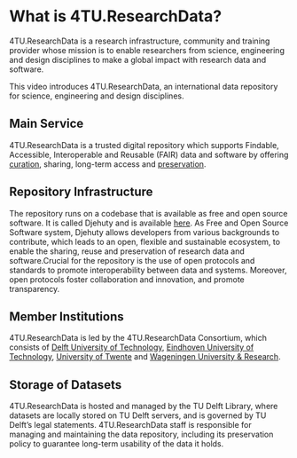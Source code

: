 # What is 4TU.ResearchData?

4TU.ResearchData is a research infrastructure, community and training provider whose mission is to enable researchers from science, engineering and design disciplines to make a global impact with research data and software.

This video introduces 4TU.ResearchData, an international data repository for science, engineering and design disciplines.

## Main Service

4TU.ResearchData is a trusted digital repository which supports Findable, Accessible, Interoperable and Reusable (FAIR) data and software by offering [curation](/submission_workflow/data_curation.md), sharing, long-term access and [preservation](/data_preservation/intro.md). 

## Repository Infrastructure

The repository runs on a codebase that is available as free and open source software. It is called Djehuty and is available [here](https://github.com/4TUResearchData/djehuty). As Free and Open Source Software system, Djehuty allows developers from various backgrounds to contribute, which leads to an open, flexible and sustainable ecosystem, to enable the sharing, reuse and preservation of research data and software.Crucial for the repository is the use of open protocols and standards to promote interoperability between data and systems. Moreover, open protocols foster collaboration and innovation, and promote transparency. 

## Member Institutions

4TU.ResearchData is led by the 4TU.ResearchData Consortium, which consists of [Delft University of Technology](https://www.tudelft.nl), [Eindhoven University of Technology](https://www.tue.nl/en), [University of Twente](https://www.utwente.nl/en) and [Wageningen University & Research](https://www.wur.nl/en.htm).

## Storage of Datasets

4TU.ResearchData is hosted and managed by the TU Delft Library, where datasets are locally stored on TU Delft servers, and is governed by TU Delft’s legal statements. 4TU.ResearchData staff is responsible for managing and maintaining the data repository, including its preservation policy to guarantee long-term usability of the data it holds.
